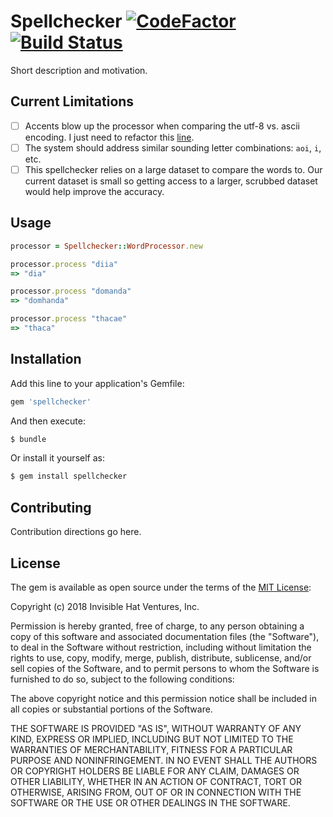 # Spellchecker [![CodeFactor](https://www.codefactor.io/repository/github/love-irish/spellchecker/badge/master)](https://www.codefactor.io/repository/github/love-irish/spellchecker/overview/master) [![Build Status](https://travis-ci.com/love-irish/spellchecker.svg?branch=master)](https://travis-ci.com/love-irish/spellchecker)
Short description and motivation.

## Current Limitations

- [ ] Accents blow up the processor when comparing the utf-8 vs. ascii encoding. I just need to refactor this [line](https://github.com/love-irish/spellchecker/blob/master/lib/spellchecker/word_processor.rb#L39).
- [ ] The system should address similar sounding letter combinations: `aoi`, `i`, etc.
- [ ] This spellchecker relies on a large dataset to compare the words to. Our current dataset is small so getting access to a larger, scrubbed dataset would help improve the accuracy.

## Usage

```ruby
processor = Spellchecker::WordProcessor.new

processor.process "diia"
=> "dia"

processor.process "domanda"
=> "domhanda"

processor.process "thacae"
=> "thaca"
```

## Installation
Add this line to your application's Gemfile:

```ruby
gem 'spellchecker'
```

And then execute:
```bash
$ bundle
```

Or install it yourself as:
```bash
$ gem install spellchecker
```

## Contributing
Contribution directions go here.

## License

The gem is available as open source under the terms of the [MIT License](http://opensource.org/licenses/MIT):

Copyright (c) 2018 Invisible Hat Ventures, Inc.

Permission is hereby granted, free of charge, to any person obtaining a copy
of this software and associated documentation files (the "Software"), to deal
in the Software without restriction, including without limitation the rights
to use, copy, modify, merge, publish, distribute, sublicense, and/or sell
copies of the Software, and to permit persons to whom the Software is
furnished to do so, subject to the following conditions:

The above copyright notice and this permission notice shall be included in all
copies or substantial portions of the Software.

THE SOFTWARE IS PROVIDED "AS IS", WITHOUT WARRANTY OF ANY KIND, EXPRESS OR
IMPLIED, INCLUDING BUT NOT LIMITED TO THE WARRANTIES OF MERCHANTABILITY,
FITNESS FOR A PARTICULAR PURPOSE AND NONINFRINGEMENT. IN NO EVENT SHALL THE
AUTHORS OR COPYRIGHT HOLDERS BE LIABLE FOR ANY CLAIM, DAMAGES OR OTHER
LIABILITY, WHETHER IN AN ACTION OF CONTRACT, TORT OR OTHERWISE, ARISING FROM,
OUT OF OR IN CONNECTION WITH THE SOFTWARE OR THE USE OR OTHER DEALINGS IN THE
SOFTWARE.


